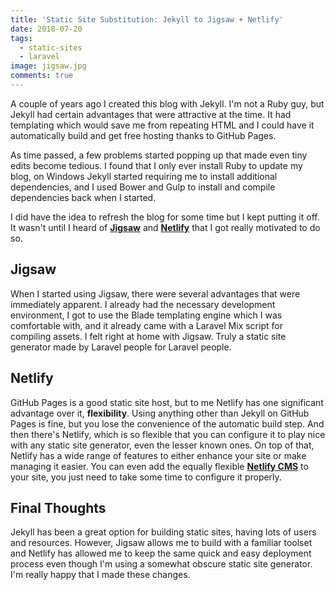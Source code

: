 ```yaml
---
title: 'Static Site Substitution: Jekyll to Jigsaw + Netlify'
date: 2018-07-20
tags:
  - static-sites
  - laravel
image: jigsaw.jpg
comments: true
---
```

A couple of years ago I created this blog with Jekyll. I'm not a Ruby guy, but Jekyll had certain advantages that were attractive at the time. It had templating which would save me from repeating HTML and I could have it automatically build and get free hosting thanks to GitHub Pages.

As time passed, a few problems started popping up that made even tiny edits become tedious. I found that I only ever install Ruby to update my blog, on Windows Jekyll started requiring me to install additional dependencies, and I used Bower and Gulp to install and compile dependencies back when I started.

I did have the idea to refresh the blog for some time but I kept putting it off. It wasn't until I heard of **[Jigsaw](http://jigsaw.tighten.co)** and **[Netlify](https://www.netlify.com)** that I got really motivated to do so.

## Jigsaw

When I started using Jigsaw, there were several advantages that were immediately apparent. I already had the necessary development environment, I got to use the Blade templating engine which I was comfortable with, and it already came with a Laravel Mix script for compiling assets. I felt right at home with Jigsaw. Truly a static site generator made by Laravel people for Laravel people.

## Netlify

GitHub Pages is a good static site host, but to me Netlify has one significant advantage over it, **flexibility**. Using anything other than Jekyll on GitHub Pages is fine, but you lose the convenience of the automatic build step. And then there's Netlify, which is so flexible that you can configure it to play nice with any static site generator, even the lesser known ones. On top of that, Netlify has a wide range of features to either enhance your site or make managing it easier. You can even add the equally flexible **[Netlify CMS](https://www.netlifycms.org)** to your site, you just need to take some time to configure it properly.

## Final Thoughts

Jekyll has been a great option for building static sites, having lots of users and resources. However, Jigsaw allows me to build with a familiar toolset and Netlify has allowed me to keep the same quick and easy deployment process even though I'm using a somewhat obscure static site generator. I'm really happy that I made these changes.
